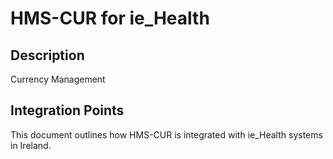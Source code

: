 # HMS-CUR for ie_Health

## Description

Currency Management

## Integration Points

This document outlines how HMS-CUR is integrated with ie_Health systems in Ireland.
